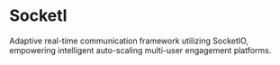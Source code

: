 # SocketI
Adaptive real-time communication framework utilizing SocketIO, empowering intelligent auto-scaling multi-user engagement platforms.
